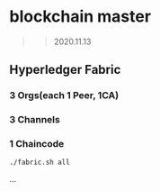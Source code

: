 # blockchain master

>> 2020.11.13

## Hyperledger Fabric

### 3 Orgs(each 1 Peer, 1CA)

### 3 Channels

### 1 Chaincode


```shell
./fabric.sh all
```
...